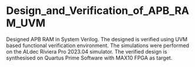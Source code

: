 # Design_and_Verification_of_APB_RAM_UVM
Designed APB RAM in System Verilog. The designed is verified using UVM based functional verification environment. The simulations were performed on the ALdec Riviera Pro 2023.04 simulator. The verified design is synthesised on Quartus Prime Software with MAX10 FPGA as target.
